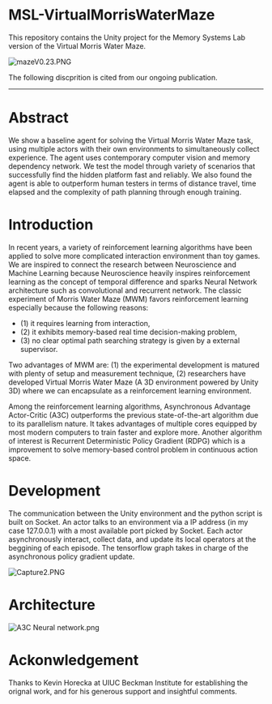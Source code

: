 # MSL-VirtualMorrisWaterMaze
This repository contains the Unity project for the Memory Systems Lab version of the Virtual Morris Water Maze.


![mazeV0.23.PNG](http://upload-images.jianshu.io/upload_images/1873837-cd7fcce8963d40ef.PNG?imageMogr2/auto-orient/strip%7CimageView2/2/w/1240)

The following discprition is cited from our ongoing publication.

-----

# Abstract
We show a baseline agent for solving the Virtual Morris Water Maze task, using multiple actors with their own environments to simultaneously collect experience. The agent uses contemporary computer vision and memory dependency network. We test the model through variety of scenarios that successfully find the hidden platform fast and reliably. We also found the agent is able to outperform human testers in terms of distance travel, time elapsed and the complexity of path planning through enough training.

# Introduction
In recent years, a variety of reinforcement learning algorithms have been applied to solve more complicated interaction environment than toy games. We are inspired to connect the research between Neuroscience and Machine Learning because Neuroscience heavily inspires reinforcement learning as the concept of temporal difference and sparks Neural Network architecture such as convolutional and recurrent network. The classic experiment of Morris Water Maze (MWM) favors reinforcement learning especially because the following reasons: 
* (1) it requires learning from interaction, 
* (2) it exhibits memory-based real time decision-making problem, 
* (3) no clear optimal path searching strategy is given by a external supervisor. 

Two advantages of MWM are: (1) the experimental development is matured with plenty of setup and measurement technique, (2) researchers have developed Virtual Morris Water Maze (A 3D environment powered by Unity 3D) where we can encapsulate as a reinforcement learning environment. 

Among the reinforcement learning algorithms, Asynchronous Advantage Actor-Critic (A3C) outperforms the previous state-of-the-art algorithm due to its parallelism nature. It takes advantages of multiple cores equipped by most modern computers to train faster and explore more. Another algorithm of interest is Recurrent Deterministic Policy Gradient (RDPG) which is a improvement to solve memory-based control problem in continuous action space. 

# Development

The communication between the Unity environment and the python script is built on Socket. An actor talks to an environment via a IP address (in my case 127.0.0.1) with a most available port picked by Socket. Each actor asynchronously interact, collect data, and update its local operators at the beggining of each episode. The tensorflow graph takes in charge of the asynchronous policy gradient update.

![Capture2.PNG](http://upload-images.jianshu.io/upload_images/1873837-521ee6966b12fa1c.PNG?imageMogr2/auto-orient/strip%7CimageView2/2/w/1240)

# Architecture

![A3C Neural network.png](http://upload-images.jianshu.io/upload_images/1873837-3bb81c0f50f67140.png?imageMogr2/auto-orient/strip%7CimageView2/2/w/1240)

# Ackonwledgement

Thanks to Kevin Horecka at UIUC Beckman Institute for establishing the orignal work, and for his generous support and insightful comments.
